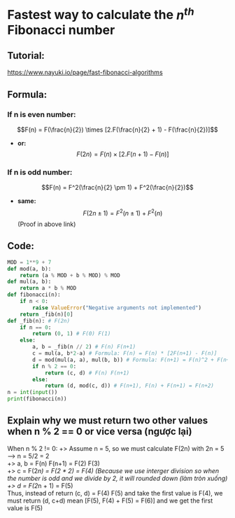 # Fastest way to calculate the $n^{th}$ Fibonacci number

## Tutorial:
https://www.nayuki.io/page/fast-fibonacci-algorithms

## Formula:
### If n is even number:
$$F(n) = F(\frac{n}{2}) \times [2.F(\frac{n}{2} + 1) - F(\frac{n}{2})]$$ 
- **or:** $$F(2n) = F(n) \times [2.F(n + 1) - F(n)]$$
### If n is odd number:
$$F(n) = F^2(\frac{n}{2} \pm 1) + F^2(\frac{n}{2})$$
- **same:** $$F(2n \pm 1) = F^2(n \pm 1) + F^2(n)$$
(Proof in above link)

## Code:
```python
MOD = 1**9 + 7
def mod(a, b):    
    return (a % MOD + b % MOD) % MOD
def mul(a, b):
    return a * b % MOD
def fibonacci(n):
    if n < 0:
        raise ValueError("Negative arguments not implemented")
    return _fib(n)[0]
def _fib(n): # F(2n)
    if n == 0:
        return (0, 1) # F(0) F(1)
    else:
        a, b = _fib(n // 2) # F(n) F(n+1)
        c = mul(a, b*2-a) # Formula: F(n) = F(n) * [2F(n+1) - F(n)]
        d = mod(mul(a, a), mul(b, b)) # Formula: F(n+1) = F(n)^2 + F(n+1)^2
        if n % 2 == 0:
            return (c, d) # F(n) F(n+1)
        else:
            return (d, mod(c, d)) # F(n+1), F(n) + F(n+1) = F(n+2)
n = int(input())
print(fibonacci(n))
```

## Explain why we must return two other values when n % 2 == 0 or vice versa (ngược lại)
  When n % 2 != 0: 
  +> Assume n = 5, so we must calculate F(2n) with 2n = 5 --> n = 5/2 = 2 <br/>
  +> a, b = F(n) F(n+1) = F(2) F(3)   <br/>
  +> c = F(2*n) = F(2 * 2) = F(4) (Because we use interger division so when the number is odd and we divide by 2, it will rounded down (làm tròn xuống)  <br/>
  +> d = F(2*n + 1) = F(5)  <br/>
  Thus, instead of return (c, d) = F(4) F(5) and take the first value is F(4), we must return (d, c+d) mean [F(5), F(4) + F(5) = F(6)] and we get the first value is F(5)
